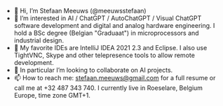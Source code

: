 - 👋 Hi, I’m Stefaan Meeuws (@meeuwsstefaan)
- 👀 I’m interested in AI / ChatGPT / AutoChatGPT / Visual ChatGPT software development and digital and analog hardware engineering. I hold a BSc degree (Belgian "Graduaat") in microprocessors and industrial design.
- 🌱 My favorite IDEs are IntelliJ IDEA 2021 2.3 and Eclipse. I also use TightVNC, Skype and other telepresence tools to allow remote development.
- 💞️ In particular I’m looking to collaborate on AI projects.
- 📫 How to reach me: stefaan.meeuws@gmail.com for a full resume or call me at +32 487 343 740. I currently live in Roeselare, Belgium Europe, time zone GMT+1.

<!---
meeuwsstefaan/meeuwsstefaan is a ✨ special ✨ repository because its `README.md` (this file) appears on your GitHub profile.
You can click the Preview link to take a look at your changes.
--->
